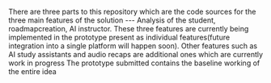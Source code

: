 There are three parts to this repository which are the code sources for the three main features of the solution --- Analysis of the student, roadmapcreation, AI instructor.
These three features are currently being implemented in the prototype present as individual features(future integration into a single platform will happen soon).
Other features such as AI study assistants and audio recaps are additional ones which are currently work in progress
The prototype submitted contains the baseline working of the entire idea
